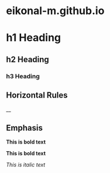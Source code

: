 # eikonal-m.github.io

# h1 Heading
## h2 Heading
### h3 Heading

## Horizontal Rules

__

## Emphasis

**This is bold text**

__This is bold text__

*This is italic text*
